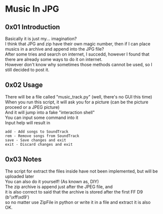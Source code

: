 # Music In JPG
## 0x01 Introduction
Basically it is just my... imagination?<br>
I think that JPG and zip have their own magic number, then if I can place musics in a archive and append into the JPG file?<br>
After some tries and search on internet, I succedd, however I found that there are already some ways to do it on internet.<br>
However don't know why sometimes those methods cannot be used, so I still decided to post it.<br>
## 0x02 Usage
There will be a file called "music_track.py" (well, there's no GUI this time)<br>
When you run this script, it will ask you for a picture (can be the picture proceed or a JPEG picture)<br>
And it will jump into a fake "interaction shell"<br>
You can input some command into it<br>
Input help will result in<br>
```
add - Add songs to SoundTrack
rem - Remove songs from SoundTrack
save - Save changes and exit
exit - Discard changes and exit
```
## 0x03 Notes
The script for extract the files inside have not been implemented, but will be uploaded later<br>
You can also do it yourself! (As known as, DIY)<br>
The zip archive is append just after the JPEG file, and<br>
it is also correct to said that the archive is stored after the first FF D9 (b'\xff\xd9')<br>
so no matter use ZipFile in python or write it in a file and extract it is also OK.<br>

